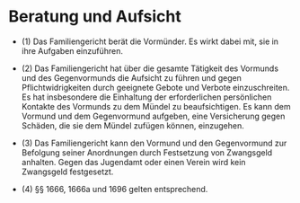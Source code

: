 # Beratung und Aufsicht

- (1) Das Familiengericht berät die Vormünder. Es wirkt dabei mit, sie in ihre Aufgaben einzuführen.

- (2) Das Familiengericht hat über die gesamte Tätigkeit des Vormunds und des Gegenvormunds die Aufsicht zu führen und gegen Pflichtwidrigkeiten durch geeignete Gebote und Verbote einzuschreiten. Es hat insbesondere die Einhaltung der erforderlichen persönlichen Kontakte des Vormunds zu dem Mündel zu beaufsichtigen. Es kann dem Vormund und dem Gegenvormund aufgeben, eine Versicherung gegen Schäden, die sie dem Mündel zufügen können, einzugehen.

- (3) Das Familiengericht kann den Vormund und den Gegenvormund zur Befolgung seiner Anordnungen durch Festsetzung von Zwangsgeld anhalten. Gegen das Jugendamt oder einen Verein wird kein Zwangsgeld festgesetzt.

- (4) §§ 1666, 1666a und 1696 gelten entsprechend.

